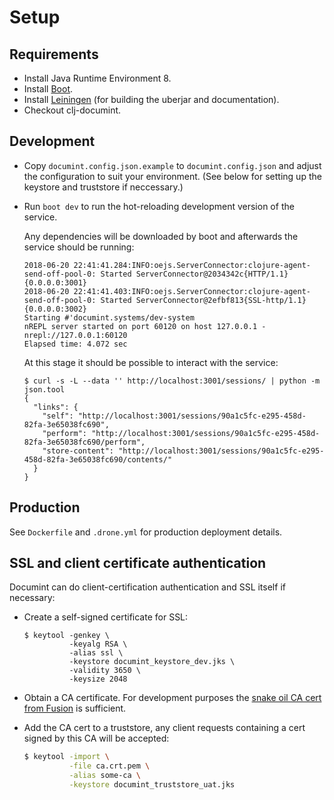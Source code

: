 # Setup

## Requirements

  * Install Java Runtime Environment 8.
  * Install [Boot](http://boot-clj.com/).
  * Install [Leiningen](https://leiningen.org/#install) (for building the uberjar
    and documentation).
  * Checkout clj-documint.

## Development

  * Copy `documint.config.json.example` to `documint.config.json` and adjust the
    configuration to suit your environment. (See below for setting up the keystore
    and truststore if neccessary.)
  * Run `boot dev` to run the hot-reloading development version of the service.
  
    Any dependencies will be downloaded by boot and afterwards the service should
    be running:
  
    ```
    2018-06-20 22:41:41.284:INFO:oejs.ServerConnector:clojure-agent-send-off-pool-0: Started ServerConnector@2034342c{HTTP/1.1}{0.0.0.0:3001}
    2018-06-20 22:41:41.403:INFO:oejs.ServerConnector:clojure-agent-send-off-pool-0: Started ServerConnector@2efbf813{SSL-http/1.1}{0.0.0.0:3002}
    Starting #'documint.systems/dev-system
    nREPL server started on port 60120 on host 127.0.0.1 - nrepl://127.0.0.1:60120
    Elapsed time: 4.072 sec
    ```
    
    At this stage it should be possible to interact with the service:
  
    ```
    $ curl -s -L --data '' http://localhost:3001/sessions/ | python -m json.tool
    {
      "links": {
        "self": "http://localhost:3001/sessions/90a1c5fc-e295-458d-82fa-3e65038fc690",
        "perform": "http://localhost:3001/sessions/90a1c5fc-e295-458d-82fa-3e65038fc690/perform",
        "store-content": "http://localhost:3001/sessions/90a1c5fc-e295-458d-82fa-3e65038fc690/contents/"
      }
    }
    ```

## Production

See `Dockerfile` and `.drone.yml` for production deployment details.

## SSL and client certificate authentication

Documint can do client-certification authentication and SSL itself if necessary:

  * Create a self-signed certificate for SSL:
  
    ```
    $ keytool -genkey \
              -keyalg RSA \
              -alias ssl \
              -keystore documint_keystore_dev.jks \
              -validity 3650 \
              -keysize 2048
    ```
  
  * Obtain a CA certificate. For development purposes the [snake oil CA cert from Fusion](https://raw.githubusercontent.com/fusionapp/fusion/master/fusion/test/services/data/snake-oil-ca.crt.pem) is sufficient.
  
  * Add the CA cert to a truststore, any client requests containing a cert signed
    by this CA will be accepted:
  
    ```sh
    $ keytool -import \
              -file ca.crt.pem \
              -alias some-ca \
              -keystore documint_truststore_uat.jks
    ```
